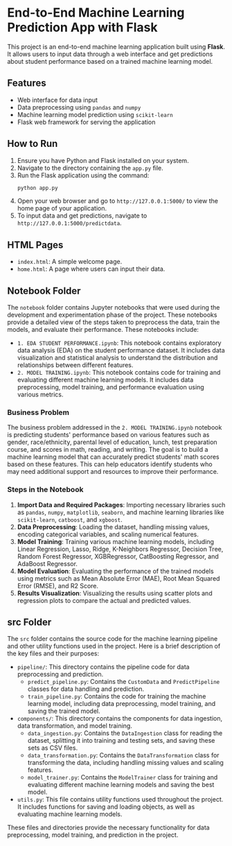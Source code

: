 # End-to-End Machine Learning Prediction App with Flask

This project is an end-to-end machine learning application built using **Flask**. It allows users to input data through a web interface and get predictions about student performance based on a trained machine learning model.

## Features

- Web interface for data input
- Data preprocessing using `pandas` and `numpy`
- Machine learning model prediction using `scikit-learn`
- Flask web framework for serving the application

## How to Run

1. Ensure you have Python and Flask installed on your system.
2. Navigate to the directory containing the `app.py` file.
3. Run the Flask application using the command:
    ```bash
    python app.py
    ```
4. Open your web browser and go to `http://127.0.0.1:5000/` to view the home page of your application.
5. To input data and get predictions, navigate to `http://127.0.0.1:5000/predictdata`.

## HTML Pages

- `index.html`: A simple welcome page.
- `home.html`: A page where users can input their data.

## Notebook Folder

The `notebook` folder contains Jupyter notebooks that were used during the development and experimentation phase of the project. These notebooks provide a detailed view of the steps taken to preprocess the data, train the models, and evaluate their performance. These notebooks include:

- `1. EDA STUDENT PERFORMANCE.ipynb`: This notebook contains exploratory data analysis (EDA) on the student performance dataset. It includes data visualization and statistical analysis to understand the distribution and relationships between different features.
- `2. MODEL TRAINING.ipynb`: This notebook contains code for training and evaluating different machine learning models. It includes data preprocessing, model training, and performance evaluation using various metrics.

### Business Problem

The business problem addressed in the `2. MODEL TRAINING.ipynb` notebook is predicting students' performance based on various features such as gender, race/ethnicity, parental level of education, lunch, test preparation course, and scores in math, reading, and writing. The goal is to build a machine learning model that can accurately predict students' math scores based on these features. This can help educators identify students who may need additional support and resources to improve their performance.

### Steps in the Notebook

1. **Import Data and Required Packages**: Importing necessary libraries such as `pandas`, `numpy`, `matplotlib`, `seaborn`, and machine learning libraries like `scikit-learn`, `catboost`, and `xgboost`.
2. **Data Preprocessing**: Loading the dataset, handling missing values, encoding categorical variables, and scaling numerical features.
3. **Model Training**: Training various machine learning models, including Linear Regression, Lasso, Ridge, K-Neighbors Regressor, Decision Tree, Random Forest Regressor, XGBRegressor, CatBoosting Regressor, and AdaBoost Regressor.
4. **Model Evaluation**: Evaluating the performance of the trained models using metrics such as Mean Absolute Error (MAE), Root Mean Squared Error (RMSE), and R2 Score.
5. **Results Visualization**: Visualizing the results using scatter plots and regression plots to compare the actual and predicted values.

## src Folder

The `src` folder contains the source code for the machine learning pipeline and other utility functions used in the project. Here is a brief description of the key files and their purposes:

- `pipeline/`: This directory contains the pipeline code for data preprocessing and prediction.
  - `predict_pipeline.py`: Contains the `CustomData` and `PredictPipeline` classes for data handling and prediction.
  - `train_pipeline.py`: Contains the code for training the machine learning model, including data preprocessing, model training, and saving the trained model.
- `components/`: This directory contains the components for data ingestion, data transformation, and model training.
  - `data_ingestion.py`: Contains the `DataIngestion` class for reading the dataset, splitting it into training and testing sets, and saving these sets as CSV files.
  - `data_transformation.py`: Contains the `DataTransformation` class for transforming the data, including handling missing values and scaling features.
  - `model_trainer.py`: Contains the `ModelTrainer` class for training and evaluating different machine learning models and saving the best model.
- `utils.py`: This file contains utility functions used throughout the project. It includes functions for saving and loading objects, as well as evaluating machine learning models.

These files and directories provide the necessary functionality for data preprocessing, model training, and prediction in the project.
